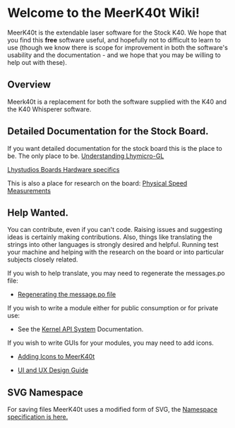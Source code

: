 # Welcome to the MeerK40t Wiki!
MeerK40t is the extendable laser software for the Stock K40. We hope that you find this **free** software useful, and hopefully not to difficult to learn to use (though we know there is scope for improvement in both the software's usability and the documentation - and we hope that you may be willing to help out with these).

## Overview
Meerk40t is a replacement for both the software supplied with the K40 and the K40 Whisperer software.

## Detailed Documentation for the Stock Board.

If you want detailed documentation for the stock board this is the place to be. The only place to be.
[Understanding Lhymicro-GL](https://github.com/meerk40t/meerk40t/wiki/Tech:-Lhymicro-GL)

[Lhystudios Boards Hardware specifics](https://github.com/meerk40t/meerk40t/wiki/Tech:-Lhystudios-Hardware-specifics)

This is also a place for research on the board:
[Physical Speed Measurements](https://github.com/meerk40t/meerk40t/wiki/Tech:-Physical-Speed-Measurements)

## Help Wanted.

You can contribute, even if you can't code. Raising issues and suggesting ideas is certainly making contributions. Also, things like translating the strings into other languages is strongly desired and helpful. Running test your machine and helping with the research on the board or into particular subjects closely related.

If you wish to help translate, you may need to regenerate the messages.po file:

* [Regenerating the message.po file](https://github.com/meerk40t/meerk40t/wiki/Tech:-Foreign-Language-Translations)

If you wish to write a module either for public consumption or for private use:

* See the [Kernel API System](https://github.com/meerk40t/meerk40t/wiki/Tech:-Kernel-API-System) Documentation.

If you wish to write GUIs for your modules, you may need to add icons.

* [Adding Icons to MeerK40t](https://github.com/meerk40t/meerk40t/wiki/Tech:-Adding-Icons-to-a-MeerK40t-Module)

* [UI and UX Design Guide](https://github.com/meerk40t/meerk40t/wiki/Tech:-UI-and-UX-Design-Guide)

## SVG Namespace

For saving files MeerK40t uses a modified form of SVG, the [Namespace specification is here.](https://github.com/meerk40t/meerk40t/wiki/Namespace)

